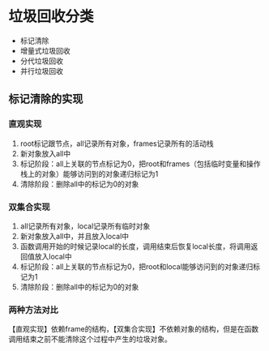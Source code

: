 # 垃圾回收分类

- 标记清除
- 增量式垃圾回收
- 分代垃圾回收
- 并行垃圾回收

## 标记清除的实现

### 直观实现

1. root标记跟节点，all记录所有对象，frames记录所有的活动栈
2. 新对象放入all中
3. 标记阶段：all上关联的节点标记为0，把root和frames（包括临时变量和操作栈上的对象）能够访问到的对象递归标记为1
4. 清除阶段：删除all中的标记为0的对象

### 双集合实现

1. all记录所有对象，local记录所有临时对象
2. 新对象放入all中，并且放入local中
3. 函数调用开始的时候记录local的长度，调用结束后恢复local长度，将调用返回值放入local中
4. 标记阶段：all上关联的节点标记为0，把root和local能够访问到的对象递归标记为1
5. 清除阶段：删除all中的标记为0的对象

### 两种方法对比

【直观实现】依赖frame的结构，【双集合实现】不依赖对象的结构，但是在函数调用结束之前不能清除这个过程中产生的垃圾对象。
